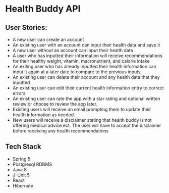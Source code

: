 # Health Buddy API

## User Stories:
- A new user can create an account 
- An existing user with an account can input their health data and save it
- A new user without an account can input their health data 
- A user who has inputted their information will receive recommendations for
    their healthy weight, vitamin, macronutrient, and calorie intake
- An exiting user who has already inputted their health information can input it 
    again at a later date to compare to the previous inputs
- An existing user can delete their account and any health data that they inputted
- An existing user can edit their current health information entry to correct errors
- An existing user can rate the app with a star rating and optional written review or
    choose to review the app later.
- Existing users will receive an email prompting them to update their health
    information as needed.
- New users will receive a disclaimer stating that health buddy is not offering
    medical advice ect. The user will have to accept the disclaimer before receiving 
    any health recommendations

## Tech Stack
- Spring 5
- Postgresql RDBMS
- Java 8
- J-Unit 5
- React
- Hibernate

